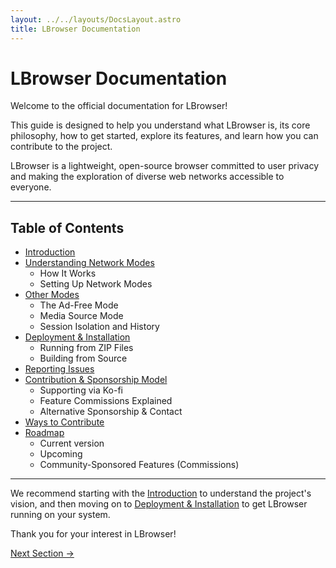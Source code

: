 ```yaml
---
layout: ../../layouts/DocsLayout.astro
title: LBrowser Documentation
---
```

# LBrowser Documentation

Welcome to the official documentation for LBrowser!

This guide is designed to help you understand what LBrowser is, its core philosophy, how to get started, explore its features, and learn how you can contribute to the project.

LBrowser is a lightweight, open-source browser committed to user privacy and making the exploration of diverse web networks accessible to everyone.

---

## Table of Contents

* [Introduction](/docs/introduction)
* [Understanding Network Modes](/docs/netmodes)
    * How It Works
    * Setting Up Network Modes    
* [Other Modes](/docs/modes)  
    * The Ad-Free Mode
    * Media Source Mode
    * Session Isolation and History
* [Deployment & Installation](/docs/install)    
    * Running from ZIP Files
    * Building from Source
* [Reporting Issues](/docs/issues)
* [Contribution & Sponsorship Model](/docs/sponsorship)
    * Supporting via Ko-fi
    * Feature Commissions Explained
    * Alternative Sponsorship & Contact
* [Ways to Contribute](/docs/contribute)
* [Roadmap](/docs/roadmap)    
    * Current version
    * Upcoming
    * Community-Sponsored Features (Commissions)
---

We recommend starting with the [Introduction](/docs/introduction) to understand the project's vision, and then moving on to [Deployment & Installation](/docs/install) to get LBrowser running on your system.

Thank you for your interest in LBrowser!

<div class="flex justify-between mt-8 pt-4 border-t border-border">    
    <a href="/docs/introduction" class="px-4 py-2 border border-border rounded transition-colors duration-300 hover:bg-primary hover:text-white">Next Section →</a>
</div>